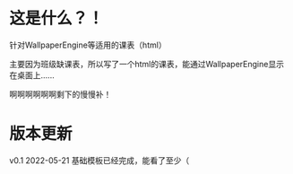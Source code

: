 # 这是什么？！
针对WallpaperEngine等适用的课表（html）

主要因为班级缺课表，所以写了一个html的课表，能通过WallpaperEngine显示在桌面上......

啊啊啊啊啊啊剩下的慢慢补！

# 版本更新
v0.1 2022-05-21 基础模板已经完成，能看了至少（
